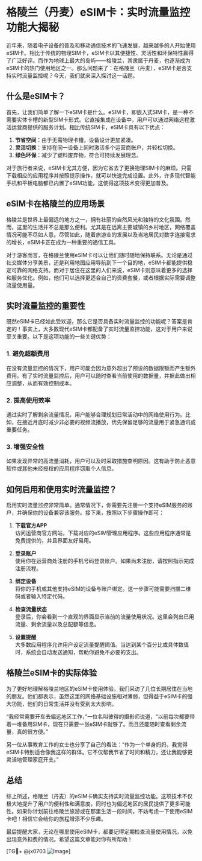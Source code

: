 # 格陵兰（丹麦）eSIM卡：实时流量监控功能大揭秘

近年来，随着电子设备的普及和移动通信技术的飞速发展，越来越多的人开始使用eSIM卡。相比于传统的物理SIM卡，eSIM卡以其便捷性、灵活性和环保特性赢得了广泛好评。而作为地球上最大的岛屿——格陵兰，其隶属于丹麦，也逐渐成为eSIM卡的热门使用地区之一。那么问题来了：在格陵兰（丹麦），eSIM卡是否支持实时流量监控呢？今天，我们就来深入探讨这一话题。

## 什么是eSIM卡？

首先，让我们简单了解一下eSIM卡是什么。eSIM卡，即嵌入式SIM卡，是一种不需要实体卡槽的新型SIM卡形式。它直接集成在设备中，用户可以通过网络远程激活运营商提供的服务计划。相比传统SIM卡，eSIM卡具有以下优点：

1. **节省空间**：由于无需物理卡槽，设备设计更加紧凑。
2. **灵活切换**：支持在同一设备上同时激活多个运营商账户，并轻松切换。
3. **绿色环保**：减少了塑料废弃物，符合可持续发展理念。

对于旅行者来说，eSIM卡尤其方便，因为它省去了更换物理SIM卡的麻烦。只需下载相应的应用程序并按照提示操作，就可以快速完成设置。此外，许多现代智能手机和平板电脑都已内置了eSIM功能，这使得这项技术变得更加普及。

## eSIM卡在格陵兰的应用场景

格陵兰是世界上最偏远的地方之一，拥有壮丽的自然风光和独特的文化氛围。然而，这里的生活并不总是那么便利。尤其是在远离主要城镇的乡村地区，网络覆盖情况可能不尽如人意。尽管如此，随着旅游业的发展以及当地居民对数字连接需求的增长，eSIM卡正在成为一种重要的通信工具。

对于游客而言，在格陵兰使用eSIM卡可以让他们随时随地保持联系。无论是通过社交媒体分享美景，还是利用地图应用导航到下一个目的地，eSIM卡都能提供稳定可靠的网络支持。而对于居住在这里的人们来说，eSIM卡则意味着更多的选择和服务优化。例如，他们可以选择更适合自己的资费套餐，或者根据实际需要调整流量使用量。

## 实时流量监控的重要性

既然eSIM卡已经如此受欢迎，那么它是否具备实时流量监控的功能呢？答案是肯定的！事实上，大多数现代eSIM卡都配备了实时流量监控功能，这对于用户来说至关重要。以下是这项功能的一些关键优势：

### 1. **避免超额费用**
   在没有流量监控的情况下，用户可能会因为意外超出了预设的数据限额而产生额外费用。有了实时流量监控后，用户可以随时查看当前使用的数据量，并据此做出相应调整，从而有效控制成本。

### 2. **提高使用效率**
   通过实时了解剩余流量情况，用户能够合理规划日常活动中的网络使用行为。比如，在接近月底时减少非必要的视频流播放，优先保留足够的流量用于紧急通讯或重要任务。

### 3. **增强安全性**
   如果发现异常的高流量消耗，用户可以及时采取措施查明原因。这有助于防止恶意软件或其他未经授权的应用程序窃取个人信息。

## 如何启用和使用实时流量监控？

启用实时流量监控非常简单。通常情况下，你需要先注册一个支持eSIM服务的账户，并确保你的设备兼容该服务。接下来，按照以下步骤操作即可：

1. **下载官方APP**  
   访问运营商官方网站，下载对应的eSIM管理应用程序。这些应用程序通常是免费提供的，并且界面友好易用。

2. **登录账户**  
   使用你在运营商处注册的手机号码登录账户。如果尚未注册，请按照指示完成注册流程。

3. **绑定设备**  
   将你的手机或其他支持eSIM的设备与账户绑定。这一步骤可能需要扫描二维码或者输入特定代码。

4. **检查流量状态**  
   登录后，你会看到一个直观的界面显示当前的流量使用状况。这里会列出已用流量、剩余流量以及总配额等信息。

5. **设置提醒**  
   大多数应用程序允许用户设定流量提醒阈值。当达到某个百分比或具体数值时，系统会自动发送通知，帮助你避免不必要的支出。

## 格陵兰eSIM卡的实际体验

为了更好地理解格陵兰地区的eSIM卡使用体验，我们采访了几位长期居住在当地的朋友。他们都表示，虽然这里的网络基础设施相对薄弱，但得益于eSIM卡的强大功能，他们的日常生活并没有受到太大影响。

“我经常需要开车去偏远地区工作，”一位名叫彼得的摄影师说道，“以前每次都要带着一堆备用SIM卡，现在只需要一张eSIM卡就够了。而且还能随时查看剩余流量，真的很方便。”

另一位从事教育工作的女士也分享了自己的看法：“作为一个单身妈妈，我觉得eSIM卡特别适合像我这样的群体。它不仅帮我节省了时间和精力，还让我能够更灵活地管理家庭开支。”

## 总结

综上所述，格陵兰（丹麦）的eSIM卡确实支持实时流量监控功能。这项技术不仅极大地提升了用户的便利性和满意度，同时也为偏远地区的居民提供了更多可能性。如果你计划前往格陵兰旅游或在那里生活一段时间，不妨考虑一下使用eSIM卡吧！相信它会给你的旅程增添不少乐趣。

最后提醒大家，无论在哪里使用eSIM卡，都要记得定期检查流量使用情况，以免出现意外扣费的情况。希望这篇文章能对你有所帮助！

[TG💪+ @jx0703 ![Image](https://github.com/user-attachments/assets/dbca1d08-cadb-493c-b0ec-ad6f7a83f270)]